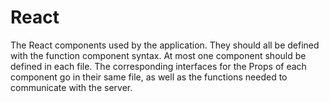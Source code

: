 # React

The React components used by the application. They should all be defined
with the function component syntax. At most one component should be defined in each file.
The corresponding interfaces for the Props of each component go in their same file, as well as
the functions needed to communicate with the server.

